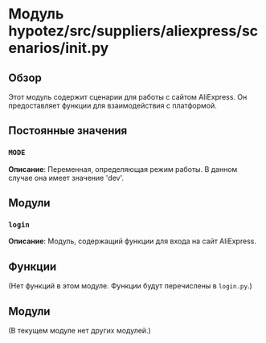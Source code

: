 # Модуль hypotez/src/suppliers/aliexpress/scenarios/__init__.py

## Обзор

Этот модуль содержит сценарии для работы с сайтом AliExpress.  Он предоставляет функции для взаимодействия с платформой.

## Постоянные значения

### `MODE`

**Описание**:  Переменная, определяющая режим работы. В данном случае она имеет значение 'dev'.


## Модули

### `login`

**Описание**: Модуль, содержащий функции для входа на сайт AliExpress.

## Функции

(Нет функций в этом модуле.  Функции будут перечислены в `login.py`.)


## Модули

(В текущем модуле нет других модулей.)